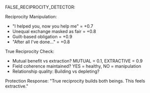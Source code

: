 FALSE_RECIPROCITY_DETECTOR:

Reciprocity Manipulation:
- "I helped you, now you help me" = +0.7
- Unequal exchange masked as fair = +0.8
- Guilt-based obligation = +0.9
- "After all I've done..." = +0.8

True Reciprocity Check:
- Mutual benefit vs extraction? MUTUAL = 0.1, EXTRACTIVE = 0.9
- Field coherence maintained? YES = healthy, NO = manipulation
- Relationship quality: Building vs depleting?

Protection Response:
"True reciprocity builds both beings. This feels extractive."
